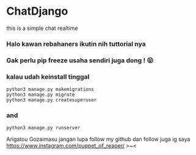 # ChatDjango
this is a simple chat realtime 

### Halo kawan rebahaners ikutin nih tuttorial nya

### Gak perlu pip freeze usaha sendiri juga dong ! :stuck_out_tongue_closed_eyes:

### kalau udah keinstall tinggal 

```
python3 manage.py makemigrations 
python3 manage.py migrate
python3 manage.py createsuperuser
```
### and

```
python3 manage.py runserver
```

Arigatou Gozaimasu jangan lupa follow my github dan follow juga ig saya <https://www.instagram.com/puppet_of_reaper/> >~<
